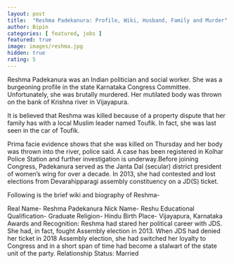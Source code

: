 ```yaml
---
layout: post
title:  "Reshma Padekanura: Profile, Wiki, Husband, Family and Murder"
author: Bipin
categories: [ featured, jobs ]
featured: true
image: images/reshma.jpg
hidden: true
rating: 5
---
```

Reshma Padekanura was an Indian politician and social worker. She was a burgeoning profile in the state Karnataka Congress Committee. Unfortunately, she was brutally murdered. Her mutilated body was thrown on the bank of Krishna river in Vijayapura. 

It is believed that Reshma was killed because of a property dispute that her family has with a local Muslim leader named Toufik. In fact, she was last seen in the car of Toufik.

Prima facie evidence shows that she was killed on Thursday and her body was thrown into the river, police said.
A case has been registered in Kolhar Police Station and further investigation is underway.Before joining Congress, Padekanura served as the Janta Dal (secular) district president of women’s wing for over a decade. In 2013, she had contested and lost elections from Devarahipparagi assembly constituency on a JD(S) ticket.


Following is the brief wiki and biography of Reshma-  


Real Name- Reshma Padekanura 
Nick Name- Reshu 
Educational Qualification- Graduate
Religion- Hindu 
Birth Place- Vijayapura, Karnataka 
Awards and Recognition: Reshma had stared her political career with JDS. She had, in fact, fought Assembly election in 2013. When JDS had denied her ticket in 2018 Assembly election, she had switched her loyalty to Congress and in a short span of time had become a stalwart of the state unit of the party.
Relationship Status: Married